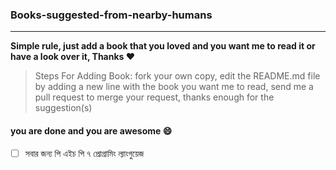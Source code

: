 ### Books-suggested-from-nearby-humans
---
**Simple rule, just add a book that you loved and you want me to read it or have a look over it, Thanks :heart:**
> Steps For Adding Book:
> fork your own copy, 
> edit the README.md file by adding a new line with the book you want me to read, 
> send me a pull request to merge your request, thanks enough for the suggestion(s)

#### you are done and you are awesome :smile:

 - [ ] সবার জন্য পি এইচ পি ৭ প্রোগ্রামিং ল্যাংগুয়েজ

